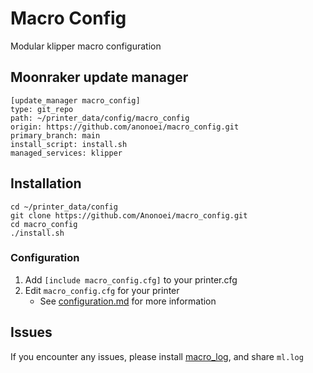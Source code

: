# Macro Config
 Modular klipper macro configuration

## Moonraker update manager
```
[update_manager macro_config]
type: git_repo
path: ~/printer_data/config/macro_config
origin: https://github.com/anonoei/macro_config.git
primary_branch: main
install_script: install.sh
managed_services: klipper
```

## Installation
```
cd ~/printer_data/config
git clone https://github.com/Anonoei/macro_config.git
cd macro_config
./install.sh
```

### Configuration
 1. Add `[include macro_config.cfg]` to your printer.cfg
 2. Edit `macro_config.cfg` for your printer
    - See [configuration.md](https://github.com/Anonoei/macro_config/blob/main/configuration.md) for more information

## Issues
 If you encounter any issues, please install [macro_log](github.com/anonoei/macro_log), and share `ml.log`
